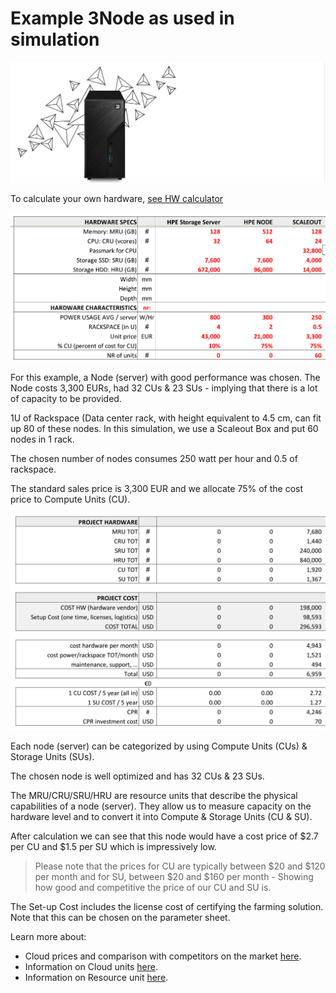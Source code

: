 
# Example 3Node as used in simulation

![](img/3node_example.png)

To calculate your own hardware, [see HW calculator](farming_hardware_calculator)

![](img/farming_simulator_1.png ':size=700x')

For this example, a Node (server) with good performance was chosen. The Node costs 3,300 EURs, had 32 CUs & 23 SUs - implying that there is a lot of capacity to be provided. 

1U of Rackspace (Data center rack, with height equivalent to 4.5 cm, can fit up 80 of these nodes. In this simulation, we use a Scaleout Box and put 60 nodes in 1 rack.

The chosen number of nodes consumes 250 watt per hour and 0.5 of rackspace. 

The standard sales price is 3,300 EUR and we allocate 75% of the cost price to Compute Units (CU).

![](img/farming_simulator_4.png ':size=700x')

Each node (server) can be categorized by using Compute Units (CUs) & Storage Units (SUs).

The chosen node is well optimized and has 32 CUs & 23 SUs.

The MRU/CRU/SRU/HRU are resource units that describe the physical capabilities of a node (server). They allow us to measure capacity on the hardware level and to convert it into Compute & Storage Units (CU & SU).

After calculation we can see that this node would have a cost price of $2.7 per CU and $1.5 per SU which is impressively low.

> Please note that the prices for CU are typically between $20 and $120  per month and for SU, between $20 and $160 per month - Showing how good and competitive the price of our CU and SU is. 

The Set-up Cost includes the license cost of certifying the farming solution. Note that this can be chosen on the parameter sheet. 

Learn more about:
- Cloud prices and comparison with competitors on the market [here](cloud_pricing).
- Information on Cloud units [here](cloud_units).
- Information on Resource unit [here](resource_units).
